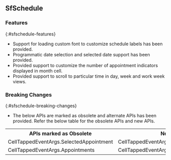 ## SfSchedule

### Features
{:#sfschedule-features} 

* Support for loading custom font to customize schedule labels has been provided.
* Programmatic date selection and selected date support has been provided.
* Provided support to customize the number of appointment indicators displayed in month cell.
* Provided support to scroll to particular time in day, week and work week views.

### Breaking Changes
{:#sfschedule-breaking-changes}

* The below APIs are marked as obsolete and alternate APIs has been provided. Refer the below table for the obsolete APIs and new APIs.

<table>
<tr>
<th> APIs marked as Obsolete </th>
<th> New APIs </th>
</tr>
<tr>
<td> CellTappedEventArgs.SelectedAppointment</td>
<td> 
CellTappedEventArgs.ScheduleAppointment
 </td>
</tr>
<tr>
<td> CellTappedEventArgs.Appointments</td>
<td> 
CellTappedEventArgs.ScheduleAppointments
 </td>
</tr>
</table>

